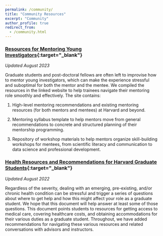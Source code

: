 ```yaml
---
permalink: /community/
title: "Community Resources"
excerpt: "Community"
author_profile: true
redirect_from: 
  - /community.html
---
```



### [Resources for Mentoring Young Investigators](https://sites.google.com/g.harvard.edu/harvardpsychmentoring/){:target="_blank"}
*Updated August 2023*       

Graduate students and post-doctoral fellows are often left to improvise how to mentor young investigators, which can make the experience stressful and suboptimal for both the mentor and the mentee. We compiled the resources in the linked website to help trainees navigate their mentoring role smoothly and effectively. The site contains:

1. High-level mentoring recommendations and existing mentoring resources (for both mentors and mentees) at Harvard and beyond.               
2. Mentoring syllabus template to help mentors move from general recommendations to concrete and structured planning of their mentorship programming.          

3. Repository of workshop materials to help mentors organize skill-building workshops for mentees, from scientific literacy and communication to data science and professional development.


### [Health Resources and Recommendations for Harvard Graduate Students](https://docs.google.com/document/d/1LunQipJ_az0aVDhpFXz79VSx_89vf_WcBPRjWn793tM/edit?usp=sharing){:target="_blank"}
*Updated August 2022*

Regardless of the severity, dealing with an emerging, pre-existing, and/or chronic health condition can be stressful and trigger a series of questions about where to get help and how this might affect your role as a graduate student. We hope that this document will help answer at least some of those questions. This document points students to resources for getting access to medical care, covering healthcare costs, and obtaining accommodations for their various duties as a graduate student. Throughout, we have added recommendations for navigating these various resources and related conversations with advisors and instructors.
